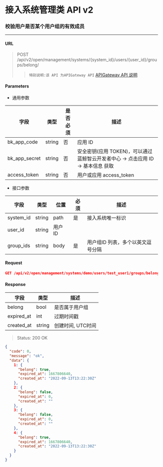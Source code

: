 # 接入系统管理类 API v2
### 校验用户是否某个用户组的有效成员

-------

#### URL

> POST /api/v2/open/management/systems/{system_id}/users/{user_id}/groups/belong/
> > `特别说明:该 API 为APIGateway API` [APIGateway API 说明](../01-Overview/01-BackendAPIvsESBAPI.md)


#### Parameters

* 通用参数

| 字段 |  类型 |是否必须  | 描述  |
|--------|--------|--------|--------|
|bk_app_code|string|否|应用 ID|
|bk_app_secret|string|否|安全密钥(应用 TOKEN)，可以通过 蓝鲸智云开发者中心 -> 点击应用 ID -> 基本信息 获取|
|access_token|string|否|用户或应用 access_token|

* 接口参数

| 字段 | 类型 | 位置 | 必须 | 描述 |
|---|---|---|---|---|
| system_id | string | path | 是 | 接入系统唯一标识 |
| user_id | string | 用户 ID |
| group_ids | string | body | 是 | 用户组ID 列表，多个以英文逗号分隔 |

#### Request

```json
GET /api/v2/open/management/systems/demo/users/test_user1/groups/belong/?group_ids=1,2,3,4
```

#### Response

| 字段 | 类型 | 描述 |
|---|---|---|
| belong| bool | 是否属于用户组 | 
| expired_at| int | 过期时间戳 |
| created_at | string | 创建时间, UTC时间 |

> Status: 200 OK

```json
{
  "code": 0,
  "message": "ok",
  "data": {
    1: {
	  "belong": true,
	  "expired_at": 1667806640,
	  "created_at": "2022-09-13T13:22:30Z"
	},
    2: {
	  "belong": false,
	  "expired_at": 0,
	  "created_at": ""
	},
    3: {
	  "belong": false,
	  "expired_at": 0,
	  "created_at": ""
	},
    4: {
	  "belong": true,
	  "expired_at": 1667806640,
	  "created_at": "2022-09-13T13:22:30Z"
	}
  }
}
```
